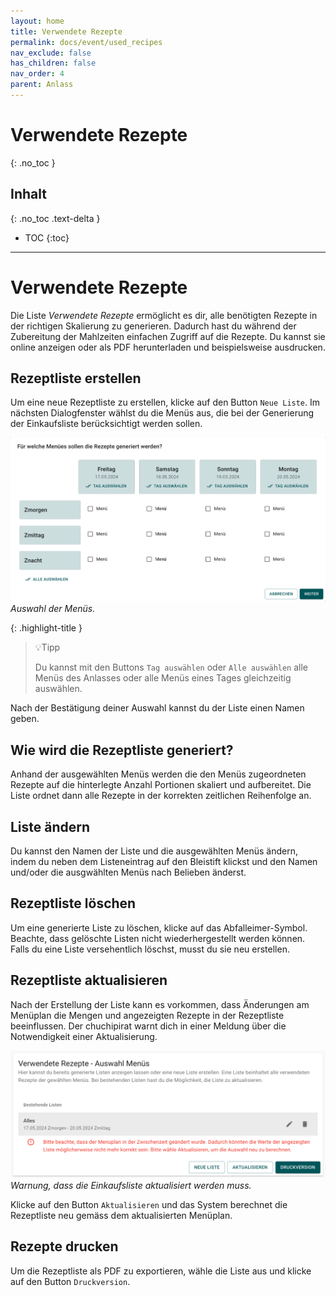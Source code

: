 ```yaml
---
layout: home
title: Verwendete Rezepte
permalink: docs/event/used_recipes
nav_exclude: false
has_children: false
nav_order: 4
parent: Anlass
---
```

# Verwendete Rezepte
{: .no_toc }
## Inhalt
{: .no_toc .text-delta }

- TOC
{:toc}

---
# Verwendete Rezepte
Die Liste _Verwendete Rezepte_ ermöglicht es dir, alle benötigten Rezepte in der richtigen Skalierung zu generieren. Dadurch hast du während der Zubereitung der Mahlzeiten einfachen Zugriff auf die Rezepte. Du kannst sie online anzeigen oder als PDF herunterladen und beispielsweise ausdrucken. 
## Rezeptliste erstellen
Um eine neue Rezeptliste zu erstellen, klicke auf den Button `Neue Liste`. Im nächsten Dialogfenster wählst du die Menüs aus, die bei der Generierung der Einkaufsliste berücksichtigt werden sollen. 

![Menüauswahl für die Erstellung der Liste der verwendeten Rezepte](https://github.com/chuchipirat/chuchipirat.github.io/blob/main/docs/event/_images/usedRecipes_choose_menue.png?raw=true)
_Auswahl der Menüs._

{: .highlight-title }
> 💡Tipp
> 
>Du kannst mit den Buttons `Tag auswählen` oder `Alle auswählen` alle Menüs des Anlasses oder alle Menüs eines Tages gleichzeitig auswählen. 

Nach der Bestätigung deiner Auswahl kannst du der Liste einen Namen geben.
## Wie wird die Rezeptliste generiert?
Anhand der ausgewählten Menüs werden die den Menüs zugeordneten Rezepte auf die hinterlegte Anzahl Portionen skaliert und aufbereitet. Die Liste ordnet dann alle Rezepte in der korrekten zeitlichen Reihenfolge an. 
## Liste ändern
Du kannst den Namen der Liste und die ausgewählten Menüs ändern, indem du neben dem Listeneintrag auf den Bleistift klickst und den Namen und/oder die ausgwählten Menüs nach Belieben änderst.
## Rezeptliste löschen
Um eine generierte Liste zu löschen, klicke auf das Abfalleimer-Symbol. Beachte, dass gelöschte Listen nicht wiederhergestellt werden können. Falls du eine Liste versehentlich löschst, musst du sie neu erstellen.
## Rezeptliste aktualisieren
Nach der Erstellung der Liste kann es vorkommen, dass Änderungen am Menüplan die Mengen und angezeigten Rezepte in der Rezeptliste beeinflussen. Der chuchipirat warnt dich in einer Meldung über die Notwendigkeit einer Aktualisierung.


![Warnung, dass Rezeptliste aktualisiert werden muss. ](https://github.com/chuchipirat/chuchipirat.github.io/blob/main/docs/event/_images/usedRecipes_refresh_needed.png?raw=true)
_Warnung, dass die Einkaufsliste aktualisiert werden muss._

Klicke auf den Button `Aktualisieren` und das System berechnet die Rezeptliste neu gemäss dem aktualisierten Menüplan.
## Rezepte drucken
Um die Rezeptliste als PDF zu exportieren, wähle die Liste aus und klicke auf den Button `Druckversion`.